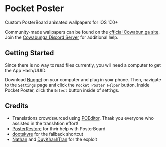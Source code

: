 # Pocket Poster
Custom PosterBoard animated wallpapers for iOS 17.0+

Community-made wallpapers can be found on the [official Cowabun.ga site](https://cowabun.ga/wallpapers). Join the [Cowabunga Discord Server](https://discord.gg/cowabunga) for additional help.

## Getting Started
Since there is no way to read files currently, you will need a computer to get the App Hash/UUID.

Download [Nugget](https://github.com/leminlimez/Nugget) on your computer and plug in your phone. Then, navigate to the `Settings` page and click the `Pocket Poster Helper` button. Inside Pocket Poster, click the `Detect` button inside of settings.

## Credits
- Translations crowdsourced using [POEditor][POEditorJoin]. Thank you everyone who assisted in the translation effort!
- [PosterRestore][PosterRestoreDiscord] for their help with PosterBoard
- [dootskyre][dootskyreX] for the fallback shortcut
- [Nathan](https://github.com/verygenericname) and [DuyKhanhTran](https://github.com/khanhduytran0) for the exploit

[POEditorJoin]: https://poeditor.com/join/project/MPZOsunwVj
[PosterRestoreDiscord]: https://discord.gg/gWtzTVhMvh
[dootskyreX]: https://x.com/dootskyre
